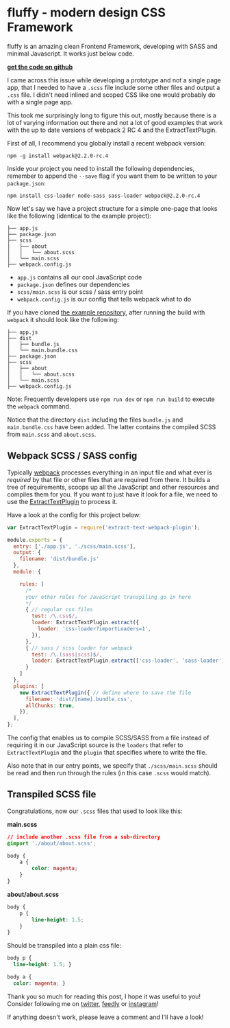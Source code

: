 # fluffy - modern design CSS Framework

fluffy is an amazing clean Frontend Framework, developing with SASS and minimal Javascript.
It works just below code.

[**get the code on github**](https://github.com/wktq/fluffy)

I came across this issue while developing a prototype and not a single page app, that I needed to have a `.scss` file include some other files and output a `.css` file. I didn't need inlined and scoped CSS like one would probably do with a single page app.

This took me surprisingly long to figure this out, mostly because there is a lot of varying information out there and not a lot of good examples that work with the up to date versions of webpack 2 RC 4 and the ExtractTextPlugin.

First of all, I recommend you globally install a recent webpack version:

```
npm -g install webpack@2.2.0-rc.4
```

Inside your project you need to install the following dependencies, remember to append the `--save` flag if you want them to be written to your `package.json`:

```
npm install css-loader node-sass sass-loader webpack@2.2.0-rc.4
```

Now let's say we have a project structure for a simple one-page that looks like the following (identical to the example project):

```
├── app.js
├── package.json
├── scss
│   ├── about
│   │   └── about.scss
│   └── main.scss
├── webpack.config.js
```

* `app.js` contains all our cool JavaScript code
* `package.json` defines our dependencies
* `scss/main.scss` is our scss / sass entry point
* `webpack.config.js` is our config that tells webpack what to do


If you have cloned [the example repository](https://github.com/JonathanMH/webpack-scss-sass-file), after running the build with `webpack` it should look like the following:

```
├── app.js
├── dist
│   ├── bundle.js
│   └── main.bundle.css
├── package.json
├── scss
│   ├── about
│   │   └── about.scss
│   └── main.scss
├── webpack.config.js
```

Note: Frequently developers use `npm run dev` or `npm run build` to execute the `webpack` command.

Notice that the directory `dist` including the files `bundle.js` and `main.bundle.css` have been added. The latter contains the compiled SCSS from `main.scss` and `about.scss`.

## Webpack SCSS / SASS config

Typically [webpack][] processes everything in an input file and what ever is *required* by that file or other files that are required from there. It builds a tree of requirements, scoops up all the JavaScript and other resources and compiles them for you. If you want to just have it look for a file, we need to use the [ExtractTextPlugin][] to process it.

Have a look at the config for this project below:

```javascript
var ExtractTextPlugin = require('extract-text-webpack-plugin');

module.exports = {
  entry: ['./app.js', './scss/main.scss'],
  output: {
    filename: 'dist/bundle.js'
  },
  module: {

    rules: [
      /*
      your other rules for JavaScript transpiling go in here
      */
      { // regular css files
        test: /\.css$/,
        loader: ExtractTextPlugin.extract({
          loader: 'css-loader?importLoaders=1',
        }),
      },
      { // sass / scss loader for webpack
        test: /\.(sass|scss)$/,
        loader: ExtractTextPlugin.extract(['css-loader', 'sass-loader'])
      }
    ]
  },
  plugins: [
    new ExtractTextPlugin({ // define where to save the file
      filename: 'dist/[name].bundle.css',
      allChunks: true,
    }),
  ],
};
```

The config that enables us to compile SCSS/SASS from a file instead of requiring it in our JavaScript source is the `loaders` that refer to `ExtractTextPlugin` and the `plugin` that specifies where to write the file.

Also note that in our entry points, we specify that `./scss/main.scss` should be read and then run through the rules (in this case `.scss` would match).

## Transpiled SCSS file

Congratulations, now our `.scss` files that used to look like this:

**main.scss**
```css
// include another .scss file from a sub-directory
@import './about/about.scss';

body {
    a {
        color: magenta;
    }
}
```

**about/about.scss**
```css
body {
    p {
        line-height: 1.5;
    }
}
```

Should be transpiled into a plain css file:

```css
body p {
  line-height: 1.5; }

body a {
  color: magenta; }
```

Thank you so much for reading this post, I hope it was useful to you! Consider following me on [twitter](https://twitter.com/JonathanMH_com), [feedly](http://cloud.feedly.com/#subscription%2Ffeed%2Fhttp%3A%2F%2Fjonathanmh.com%2Ffeed) or [instagram](https://www.instagram.com/gegenwind.dk/)!

If anything doesn't work, please leave a comment and I'll have a look!

[webpack]: https://webpack.js.org/
[ExtractTextPlugin]: https://github.com/webpack/extract-text-webpack-plugin
